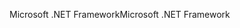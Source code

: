 <span data-ttu-id="c6c8e-101">Microsoft .NET Framework</span><span class="sxs-lookup"><span data-stu-id="c6c8e-101">Microsoft .NET Framework</span></span>